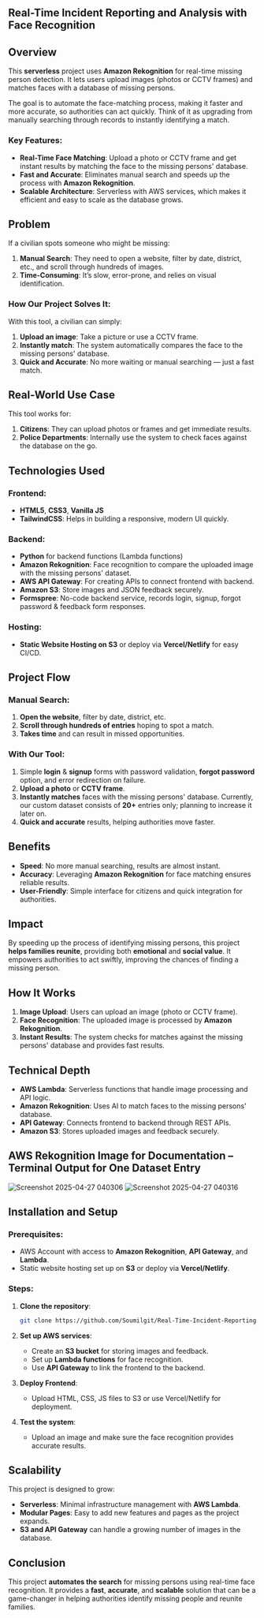 ## Real-Time Incident Reporting and Analysis with Face Recognition

## Overview

This **serverless** project uses **Amazon Rekognition** for real-time missing person detection. It lets users upload images (photos or CCTV frames) and matches faces with a database of missing persons. 

The goal is to automate the face-matching process, making it faster and more accurate, so authorities can act quickly. Think of it as upgrading from manually searching through records to instantly identifying a match.

### Key Features:
- **Real-Time Face Matching**: Upload a photo or CCTV frame and get instant results by matching the face to the missing persons' database.
- **Fast and Accurate**: Eliminates manual search and speeds up the process with **Amazon Rekognition**.
- **Scalable Architecture**: Serverless with AWS services, which makes it efficient and easy to scale as the database grows.
  
## Problem

If a civilian spots someone who might be missing:
1. **Manual Search**: They need to open a website, filter by date, district, etc., and scroll through hundreds of images.
2. **Time-Consuming**: It’s slow, error-prone, and relies on visual identification.

### How Our Project Solves It:
With this tool, a civilian can simply:
1. **Upload an image**: Take a picture or use a CCTV frame.
2. **Instantly match**: The system automatically compares the face to the missing persons' database.
3. **Quick and Accurate**: No more waiting or manual searching — just a fast match.

## Real-World Use Case

This tool works for:
1. **Citizens**: They can upload photos or frames and get immediate results.
2. **Police Departments**: Internally use the system to check faces against the database on the go.

## Technologies Used

### Frontend:
- **HTML5**, **CSS3**, **Vanilla JS**
- **TailwindCSS**: Helps in building a responsive, modern UI quickly.

### Backend:
- **Python** for backend functions (Lambda functions)
- **Amazon Rekognition**: Face recognition to compare the uploaded image with the missing persons' dataset.
- **AWS API Gateway**: For creating APIs to connect frontend with backend.
- **Amazon S3**: Store images and JSON feedback securely.
- **Formspree**: No-code backend service, records login, signup, forgot password & feedback form responses.

### Hosting:
- **Static Website Hosting on S3** or deploy via **Vercel/Netlify** for easy CI/CD.

## Project Flow

### Manual Search:
1. **Open the website**, filter by date, district, etc.
2. **Scroll through hundreds of entries** hoping to spot a match.
3. **Takes time** and can result in missed opportunities.

### With Our Tool:
1. Simple **login** & **signup** forms with password validation, **forgot password** option, and error redirection on failure.
2. **Upload a photo** or **CCTV frame**.
3. **Instantly matches** faces with the missing persons' database. Currently, our custom dataset consists of **20+** entries only; planning to increase it later on. 
4. **Quick and accurate** results, helping authorities move faster.

## Benefits

- **Speed**: No more manual searching, results are almost instant.
- **Accuracy**: Leveraging **Amazon Rekognition** for face matching ensures reliable results.
- **User-Friendly**: Simple interface for citizens and quick integration for authorities.

## Impact

By speeding up the process of identifying missing persons, this project **helps families reunite**, providing both **emotional** and **social value**. It empowers authorities to act swiftly, improving the chances of finding a missing person.

## How It Works

1. **Image Upload**: Users can upload an image (photo or CCTV frame).
2. **Face Recognition**: The uploaded image is processed by **Amazon Rekognition**.
3. **Instant Results**: The system checks for matches against the missing persons' database and provides fast results.

## Technical Depth

- **AWS Lambda**: Serverless functions that handle image processing and API logic.
- **Amazon Rekognition**: Uses AI to match faces to the missing persons' database.
- **API Gateway**: Connects frontend to backend through REST APIs.
- **Amazon S3**: Stores uploaded images and feedback securely.

## AWS Rekognition Image for Documentation – Terminal Output for One Dataset Entry
![Screenshot 2025-04-27 040306](https://github.com/user-attachments/assets/84573a4e-d773-4e65-b85a-2e3c48c90257)
![Screenshot 2025-04-27 040316](https://github.com/user-attachments/assets/74b9eac4-0132-4ee5-bb5d-758835765ad7)

## Installation and Setup

### Prerequisites:
- AWS Account with access to **Amazon Rekognition**, **API Gateway**, and **Lambda**.
- Static website hosting set up on **S3** or deploy via **Vercel/Netlify**.

### Steps:
1. **Clone the repository**:
    ```bash
    git clone https://github.com/Soumilgit/Real-Time-Incident-Reporting-and-Analysis-with-Face-Recognition.git
    ```

2. **Set up AWS services**:
   - Create an **S3 bucket** for storing images and feedback.
   - Set up **Lambda functions** for face recognition.
   - Use **API Gateway** to link the frontend to the backend.

3. **Deploy Frontend**:
   - Upload HTML, CSS, JS files to S3 or use Vercel/Netlify for deployment.

4. **Test the system**:
   - Upload an image and make sure the face recognition provides accurate results.

## Scalability

This project is designed to grow:
- **Serverless**: Minimal infrastructure management with **AWS Lambda**.
- **Modular Pages**: Easy to add new features and pages as the project expands.
- **S3 and API Gateway** can handle a growing number of images in the database.

## Conclusion

This project **automates the search** for missing persons using real-time face recognition. It provides a **fast**, **accurate**, and **scalable** solution that can be a game-changer in helping authorities identify missing people and reunite families.
